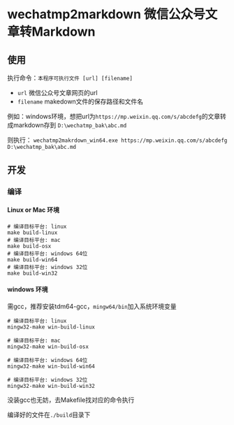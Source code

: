 # wechatmp2markdown 微信公众号文章转Markdown

## 使用
执行命令：`本程序可执行文件 [url] [filename]`
- `url` 微信公众号文章网页的url
- `filename` makedown文件的保存路径和文件名

例如：windows环境，想把url为`https://mp.weixin.qq.com/s/abcdefg`的文章转成markdown存到 `D:\wechatmp_bak\abc.md` 

则执行： `wechatmp2makrdown_win64.exe https://mp.weixin.qq.com/s/abcdefg D:\wechatmp_bak\abc.md`

## 开发
### 编译
#### Linux or Mac 环境
```
# 编译目标平台: linux
make build-linux
# 编译目标平台: mac
make build-osx
# 编译目标平台: windows 64位
make build-win64
# 编译目标平台: windows 32位
make build-win32
```
#### windows 环境
需gcc，推荐安装tdm64-gcc，`mingw64/bin`加入系统环境变量
```
# 编译目标平台: linux
mingw32-make win-build-linux

# 编译目标平台: mac
mingw32-make win-build-osx

# 编译目标平台: windows 64位
mingw32-make win-build-win64

# 编译目标平台: windows 32位
mingw32-make win-build-win32
```
没装gcc也无妨，去Makefile找对应的命令执行

编译好的文件在`./build`目录下
